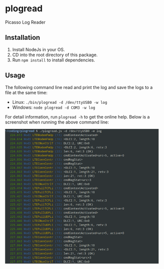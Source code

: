 # plogread
Picasso Log Reader

## Installation

  1. Install NodeJs in your OS.
  2. CD into the root directory of this package.
  3. Run `npm install` to install dependencies.

## Usage

The following command line read and print the log and save the logs to a file at the same time:

  - Linux: `./bin/plogread -d /dev/ttyUSB0 -w log`
  - Windows: `node plogread -d COM3 -w log`

For detail information, run `plogread -h` to get the online help. Below is a
screenshot when running the above command line:

<img src="doc/screenshot.png" alt="screenshot" width="500"/>
